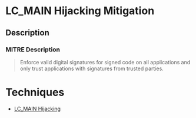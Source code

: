 
# LC_MAIN Hijacking Mitigation

## Description

### MITRE Description

> Enforce valid digital signatures for signed code on all applications and only trust applications with signatures from trusted parties.


# Techniques


* [LC_MAIN Hijacking](../techniques/LC_MAIN-Hijacking.md)


